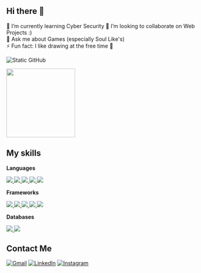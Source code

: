 ## Hi there 👋

🌱 I’m currently learning Cyber Security
👯 I’m looking to collaborate on Web Projects :)  
💬 Ask me about Games (especially Soul Like's)  
⚡ Fun fact: I like drawing at the free time 🎨  


<img src="https://img.shields.io/static/v1?label=Overview&message=NicMota&color=f8efd4&style=for-the-badge&logo=GitHub" alt="Static GitHub">
<p>
  <a href="https://github.com/JustTheHero/convoychat">
    <img height=180 align="center" src="https://github-readme-stats.vercel.app/api/top-langs?username=NicMota&layout=compact&langs_count=8&card_width=320&theme=synthwave" />
  </a>
</p>

## My skills

**Languages**

<p>
  <a href="https://github.com/NicMota">
    <img src="https://img.shields.io/badge/Java-ED8B00?style=for-the-badge&logo=openjdk&logoColor=white">
  </a>
  <a href="https://github.com/NicMota">
    <img src="https://img.shields.io/badge/C-00599C?style=for-the-badge&logo=c&logoColor=white">
  </a>
  <a href="https://github.com/NicMota">
    <img src="https://img.shields.io/badge/TypeScript-007ACC?style=for-the-badge&logo=typescript&logoColor=white">
  </a>
  <a href="https://github.com/NicMota">
    <img src="https://img.shields.io/badge/JavaScript-323330?style=for-the-badge&logo=javascript&logoColor=F7DF1E">
  </a>
  <a href="https://github.com/NicMota">
    <img src="https://img.shields.io/badge/PHP-777BB4?style=for-the-badge&logo=php&logoColor=white">
  </a>
</p>

**Frameworks**

<p>
  <a href="https://github.com/NicMota">
    <img src="https://img.shields.io/badge/React-20232A?style=for-the-badge&logo=react&logoColor=61DAFB">
  </a>
  <a href="https://github.com/NicMota">
    <img src="https://img.shields.io/badge/Spring%20Boot-6DB33F?style=for-the-badge&logo=springboot&logoColor=white">
  </a>
  <a href="https://github.com/NicMota">
    <img src="https://img.shields.io/badge/Next.js-000000?style=for-the-badge&logo=nextdotjs&logoColor=white">
  </a>
  <a href="https://github.com/NicMota">
    <img src="https://img.shields.io/badge/React%20Native-20232A?style=for-the-badge&logo=react&logoColor=61DAFB">
  </a>
  <a href="https://github.com/NicMota">
    <img src="https://img.shields.io/badge/Node.js-339933?style=for-the-badge&logo=node.js&logoColor=white">
  </a>
</p>

**Databases**
<p>
  <a href="https://github.com/NicMota">
    <img src="https://img.shields.io/badge/PostgreSQL-4169E1?style=for-the-badge&logo=postgresql&logoColor=white">
  </a>
  <a href="https://github.com/NicMota">
    <img src="https://img.shields.io/badge/MySQL-4479A1?style=for-the-badge&logo=mysql&logoColor=white">
  </a>


</p>

## Contact Me

<p align="left">
  <a href="#" title="Gmail">
  <img src="https://img.shields.io/badge/-Gmail-FF0000?style=flat-square&labelColor=FF0000&logo=gmail&logoColor=white&link=mailto:nicjmota@gmail.com" alt="Gmail"/></a>
  <a href="#" title="LinkedIn">
  <img src="https://img.shields.io/badge/-Linkedin-0e76a8?style=flat-square&logo=Linkedin&logoColor=white&link=https://www.linkedin.com/in/nicolas-mota-860b42373/" alt="LinkedIn"/></a>
  <a href="#" title="Instagram">
  <img src="https://img.shields.io/badge/-Instagram-DF0174?style=flat-square&labelColor=DF0174&logo=instagram&logoColor=white&link=https://www.instagram.com/nicolasjmo/#" alt="Instagram"/></a>
</p>




